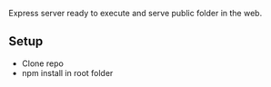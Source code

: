 Express server ready to execute and serve public folder in the web.

## Setup
- Clone repo
- npm install in root folder